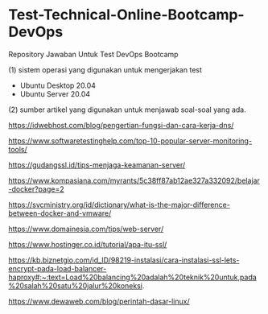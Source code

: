 # Test-Technical-Online-Bootcamp-DevOps
Repository Jawaban Untuk Test DevOps Bootcamp

(1) sistem operasi yang digunakan untuk mengerjakan test

  - Ubuntu Desktop 20.04
  - Ubuntu Server 20.04
  

(2) sumber artikel yang digunakan untuk menjawab soal-soal yang ada.

https://idwebhost.com/blog/pengertian-fungsi-dan-cara-kerja-dns/

https://www.softwaretestinghelp.com/top-10-popular-server-monitoring-tools/

https://gudangssl.id/tips-menjaga-keamanan-server/

https://www.kompasiana.com/myrants/5c38ff87ab12ae327a332092/belajar-docker?page=2

https://svcministry.org/id/dictionary/what-is-the-major-difference-between-docker-and-vmware/

https://www.domainesia.com/tips/web-server/

https://www.hostinger.co.id/tutorial/apa-itu-ssl/

https://kb.biznetgio.com/id_ID/98219-instalasi/cara-instalasi-ssl-lets-encrypt-pada-load-balancer-haproxy#:~:text=Load%20balancing%20adalah%20teknik%20untuk,pada%20salah%20satu%20jalur%20koneksi.

https://www.dewaweb.com/blog/perintah-dasar-linux/
